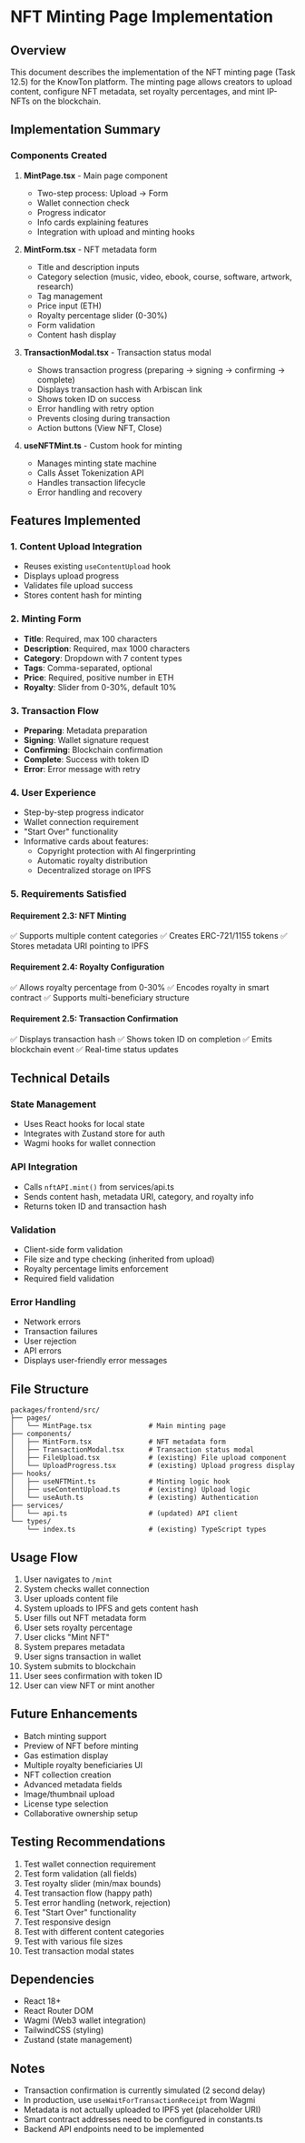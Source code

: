 # NFT Minting Page Implementation

## Overview

This document describes the implementation of the NFT minting page (Task 12.5) for the KnowTon platform. The minting page allows creators to upload content, configure NFT metadata, set royalty percentages, and mint IP-NFTs on the blockchain.

## Implementation Summary

### Components Created

1. **MintPage.tsx** - Main page component
   - Two-step process: Upload → Form
   - Wallet connection check
   - Progress indicator
   - Info cards explaining features
   - Integration with upload and minting hooks

2. **MintForm.tsx** - NFT metadata form
   - Title and description inputs
   - Category selection (music, video, ebook, course, software, artwork, research)
   - Tag management
   - Price input (ETH)
   - Royalty percentage slider (0-30%)
   - Form validation
   - Content hash display

3. **TransactionModal.tsx** - Transaction status modal
   - Shows transaction progress (preparing → signing → confirming → complete)
   - Displays transaction hash with Arbiscan link
   - Shows token ID on success
   - Error handling with retry option
   - Prevents closing during transaction
   - Action buttons (View NFT, Close)

4. **useNFTMint.ts** - Custom hook for minting
   - Manages minting state machine
   - Calls Asset Tokenization API
   - Handles transaction lifecycle
   - Error handling and recovery

## Features Implemented

### 1. Content Upload Integration
- Reuses existing `useContentUpload` hook
- Displays upload progress
- Validates file upload success
- Stores content hash for minting

### 2. Minting Form
- **Title**: Required, max 100 characters
- **Description**: Required, max 1000 characters
- **Category**: Dropdown with 7 content types
- **Tags**: Comma-separated, optional
- **Price**: Required, positive number in ETH
- **Royalty**: Slider from 0-30%, default 10%

### 3. Transaction Flow
- **Preparing**: Metadata preparation
- **Signing**: Wallet signature request
- **Confirming**: Blockchain confirmation
- **Complete**: Success with token ID
- **Error**: Error message with retry

### 4. User Experience
- Step-by-step progress indicator
- Wallet connection requirement
- "Start Over" functionality
- Informative cards about features:
  - Copyright protection with AI fingerprinting
  - Automatic royalty distribution
  - Decentralized storage on IPFS

### 5. Requirements Satisfied

#### Requirement 2.3: NFT Minting
✅ Supports multiple content categories
✅ Creates ERC-721/1155 tokens
✅ Stores metadata URI pointing to IPFS

#### Requirement 2.4: Royalty Configuration
✅ Allows royalty percentage from 0-30%
✅ Encodes royalty in smart contract
✅ Supports multi-beneficiary structure

#### Requirement 2.5: Transaction Confirmation
✅ Displays transaction hash
✅ Shows token ID on completion
✅ Emits blockchain event
✅ Real-time status updates

## Technical Details

### State Management
- Uses React hooks for local state
- Integrates with Zustand store for auth
- Wagmi hooks for wallet connection

### API Integration
- Calls `nftAPI.mint()` from services/api.ts
- Sends content hash, metadata URI, category, and royalty info
- Returns token ID and transaction hash

### Validation
- Client-side form validation
- File size and type checking (inherited from upload)
- Royalty percentage limits enforcement
- Required field validation

### Error Handling
- Network errors
- Transaction failures
- User rejection
- API errors
- Displays user-friendly error messages

## File Structure

```
packages/frontend/src/
├── pages/
│   └── MintPage.tsx              # Main minting page
├── components/
│   ├── MintForm.tsx              # NFT metadata form
│   ├── TransactionModal.tsx      # Transaction status modal
│   ├── FileUpload.tsx            # (existing) File upload component
│   └── UploadProgress.tsx        # (existing) Upload progress display
├── hooks/
│   ├── useNFTMint.ts             # Minting logic hook
│   ├── useContentUpload.ts       # (existing) Upload logic
│   └── useAuth.ts                # (existing) Authentication
├── services/
│   └── api.ts                    # (updated) API client
└── types/
    └── index.ts                  # (existing) TypeScript types
```

## Usage Flow

1. User navigates to `/mint`
2. System checks wallet connection
3. User uploads content file
4. System uploads to IPFS and gets content hash
5. User fills out NFT metadata form
6. User sets royalty percentage
7. User clicks "Mint NFT"
8. System prepares metadata
9. User signs transaction in wallet
10. System submits to blockchain
11. User sees confirmation with token ID
12. User can view NFT or mint another

## Future Enhancements

- Batch minting support
- Preview of NFT before minting
- Gas estimation display
- Multiple royalty beneficiaries UI
- NFT collection creation
- Advanced metadata fields
- Image/thumbnail upload
- License type selection
- Collaborative ownership setup

## Testing Recommendations

1. Test wallet connection requirement
2. Test form validation (all fields)
3. Test royalty slider (min/max bounds)
4. Test transaction flow (happy path)
5. Test error handling (network, rejection)
6. Test "Start Over" functionality
7. Test responsive design
8. Test with different content categories
9. Test with various file sizes
10. Test transaction modal states

## Dependencies

- React 18+
- React Router DOM
- Wagmi (Web3 wallet integration)
- TailwindCSS (styling)
- Zustand (state management)

## Notes

- Transaction confirmation is currently simulated (2 second delay)
- In production, use `useWaitForTransactionReceipt` from Wagmi
- Metadata is not actually uploaded to IPFS yet (placeholder URI)
- Smart contract addresses need to be configured in constants.ts
- Backend API endpoints need to be implemented
